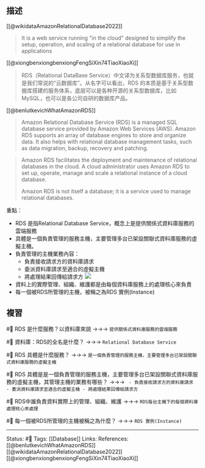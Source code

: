 ## 描述

[[@wikidataAmazonRelationalDatabase2022]]
> It is a web service running "in the cloud" designed to simplify the setup, operation, and scaling of a relational database for use in applications


[[@xiongbenxiongbenxiongFengSiXin74TiaoXiaoXi]]
> RDS（Relational DataBase Service）中文译为关系型数据库服务，也就是我们常说的“云数据库”。从名字可以看出，RDS 的本质是基于关系型数据库搭建的服务体系，底层可以是各种开源的关系型数据库，比如 MySQL，也可以是各公司自研的数据库产品。


[[@benlutkevichWhatAmazonRDS]]
> Amazon Relational Database Service (RDS) is a managed SQL database service provided by Amazon Web Services (AWS). Amazon RDS supports an array of database engines to store and organize data. It also helps with relational database management tasks, such as data migration, backup, recovery and patching.

> Amazon RDS facilitates the deployment and maintenance of relational databases in the cloud. A cloud administrator uses Amazon RDS to set up, operate, manage and scale a relational instance of a cloud database. 
> 
> Amazon RDS is not itself a database; it is a service used to manage relational databases.

重點：
- RDS 是指Relational Database Service，概念上是提供關係式資料庫服務的雲端服務
- 具體是一個負責管理的服務主機，主要管理多台已架設關聯式資料庫服務的虛擬主機。
- 負責管理的主機業務內容：
	- 負責接收請求方的資料庫請求
	- 委派資料庫請求至適合的虛擬主機
	- 將處理結果回傳給請求方
![](https://miro.medium.com/max/1400/1*IDQ1KqkHYWwnwtioleYcNw.png)
- 資料上的實際管理、組織、維護都是由每個資料庫服務上的處理核心來負責
- 每一個被RDS所管理的主機，被稱之為RDS 實例(Instance) 

## 複習
#🧠 RDS 是什麼服務？以資料庫來說 ->->-> `提供關係式資料庫服務的雲端服務`
<!--SR:!2022-08-24,3,250-->

#🧠  資料庫：RDS的全名是什麼？ ->->-> `Relational Database Service`
<!--SR:!2022-08-24,3,250-->

#🧠 RDS 具體是什麼服務？ ->->-> `是一個負責管理的服務主機，主要管理多台已架設關聯式資料庫服務的虛擬主機`
<!--SR:!2022-08-24,3,250-->

#🧠 RDS 具體是是一個負責管理的服務主機，主要管理多台已架設關聯式資料庫服務的虛擬主機，其管理主機的業務有哪些？ ->->-> `	- 負責接收請求方的資料庫請求 - 委派資料庫請求至適合的虛擬主機 - 將處理結果回傳給請求方`
<!--SR:!2022-08-24,3,250-->

#🧠 RDS中誰負責資料實際上的管理、組織、維護 ->->-> `RDS每台主機下的每個資料庫處理核心來處理`
<!--SR:!2022-08-24,3,250-->


#🧠 每一個被RDS所管理的主機被稱之為什麼？ ->->-> `RDS 實例(Instance) `
<!--SR:!2022-08-24,3,250-->

---
Status: #🌱 
Tags:
[[Database]]
Links:
References:
[[@benlutkevichWhatAmazonRDS]]
[[@wikidataAmazonRelationalDatabase2022]]
[[@xiongbenxiongbenxiongFengSiXin74TiaoXiaoXi]]